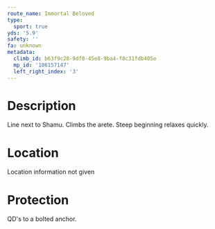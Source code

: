 ```yaml
---
route_name: Immortal Beloved
type:
  sport: true
yds: '5.9'
safety: ''
fa: unknown
metadata:
  climb_id: b63f9c28-9df0-45e8-9ba4-f8c31fdb405e
  mp_id: '106157147'
  left_right_index: '3'
---
```

# Description
Line next to Shamu.  Climbs the arete.  Steep beginning relaxes quickly.

# Location
Location information not given

# Protection
QD's to a bolted anchor.
